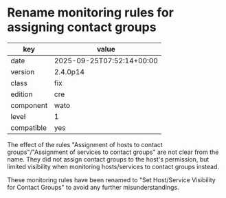 [//]: # (werk v2)
# Rename monitoring rules for assigning contact groups

key        | value
---------- | ---
date       | 2025-09-25T07:52:14+00:00
version    | 2.4.0p14
class      | fix
edition    | cre
component  | wato
level      | 1
compatible | yes

The effect of the rules "Assignment of hosts to contact groups"/"Assignment of services to contact groups" are not clear from the name.
They did not assign contact groups to the host's permission, but limited visibility when monitoring hosts/services to contact groups instead.

These monitoring rules have been renamed to "Set Host/Service Visibility for Contact Groups" to avoid any further misunderstandings.
